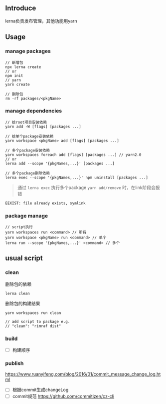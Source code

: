 ## Introduce
lerna负责发布管理，其他功能用yarn

## Usage

### manage packages
```
// 新增包
npx lerna create 
// or
npm init
// yarn
yarn create

// 删除包
rm -rf packages/<pkgName>
```


### manage dependencies
```
// 给root项目安装依赖
yarn add -W [flags] [packages ...]

// 给单个package安装依赖
yarn workspace <pkgName> add [flags] [packages ...]

// 多个package安装依赖
yarn workspaces foreach add [flags] [packages ...] // yarn2.0
// or
lerna add --scope '{pkgNames,...}' [packages ...]

// 多个package删除依赖
lerna exec --scope '{pkgNames,...}' npm uninstall [packages ...]
```

> 通过 `lerna exec` 执行多个package `yarn add/remove` 时，在link阶段会报错
```
EEXIST: file already exists, symlink
```

### package manage
```
// script执行
yarn workspaces run <command> // 所有
yarn workspace <pkgName> run <command> // 单个
lerna run --scope '{pkgNames,...}' <command> // 多个
```



## usual script

### clean
删除包的依赖
```
lerna clean
```

删除包的构建结果
```
yarn workspaces run clean

// add script to package e.g.
// "clean": "rimraf dist"
```

### build
- [ ] 构建顺序

### publish
https://www.ruanyifeng.com/blog/2016/01/commit_message_change_log.html  
- [ ] 根据commit生成changeLog     
- [ ] commit规范 https://github.com/commitizen/cz-cli     